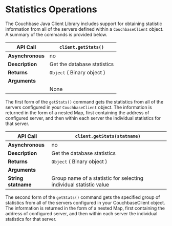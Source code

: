 # Statistics Operations

The Couchbase Java Client Library includes support for obtaining statistic
information from all of the servers defined within a `CouchbaseClient` object. A
summary of the commands is provided below.

<a id="table-couchbase-sdk_java_getstats"></a>

**API Call**     | `client.getStats()`        
-----------------|----------------------------
**Asynchronous** | no                         
**Description**  | Get the database statistics
**Returns**      | `Object` ( Binary object ) 
**Arguments**    |                            
                 | None                       

The first form of the `getStats()` command gets the statistics from all of the
servers configured in your `CouchbaseClient` object. The information is returned
in the form of a nested Map, first containing the address of configured server,
and then within each server the individual statistics for that server.

<a id="table-couchbase-sdk_java_getstats-name"></a>

**API Call**        | `client.getStats(statname)`                                       
--------------------|-------------------------------------------------------------------
**Asynchronous**    | no                                                                
**Description**     | Get the database statistics                                       
**Returns**         | `Object` ( Binary object )                                        
**Arguments**       |                                                                   
**String statname** | Group name of a statistic for selecting individual statistic value

The second form of the `getStats()` command gets the specified group of
statistics from all of the servers configured in your CouchbaseClient object.
The information is returned in the form of a nested Map, first containing the
address of configured server, and then within each server the individual
statistics for that server.

<a id="api-reference-view"></a>
